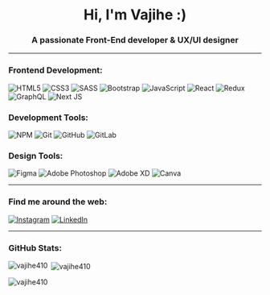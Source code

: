 <h1 align="center">Hi, I'm Vajihe :)</h1>
<h3 align="center">A passionate Front-End developer & UX/UI designer</h3>
<hr/>
<h3 align="left">Frontend Development:</h3>
<div>
  <img src="https://img.shields.io/badge/html5-%23E34F26.svg?style=for-the-badge&amp;logo=html5&amp;logoColor=white" alt="HTML5">
  <img src="https://img.shields.io/badge/css3-%231572B6.svg?style=for-the-badge&amp;logo=css3&amp;logoColor=white" alt="CSS3">
  <img src="https://img.shields.io/badge/SASS-hotpink.svg?style=for-the-badge&amp;logo=SASS&amp;logoColor=white" alt="SASS">
  <img src="https://img.shields.io/badge/bootstrap-%238511FA.svg?style=for-the-badge&amp;logo=bootstrap&amp;logoColor=white" alt="Bootstrap">
  <img src="https://img.shields.io/badge/javascript-%23323330.svg?style=for-the-badge&amp;logo=javascript&amp;logoColor=%23F7DF1E" alt="JavaScript">
  <img src="https://img.shields.io/badge/react-%2320232a.svg?style=for-the-badge&amp;logo=react&amp;logoColor=%2361DAFB" alt="React">
  <img src="https://img.shields.io/badge/redux-%23593d88.svg?style=for-the-badge&amp;logo=redux&amp;logoColor=white" alt="Redux">
  <img src="https://img.shields.io/badge/-GraphQL-E10098?style=for-the-badge&amp;logo=graphql&amp;logoColor=white" alt="GraphQL">
  <img src="https://img.shields.io/badge/Next-black?style=for-the-badge&amp;logo=next.js&amp;logoColor=white" alt="Next JS">
</div>
 <h3 align="left">Development Tools:</h3>
<div>
  <img src="https://img.shields.io/badge/NPM-%23CB3837.svg?style=for-the-badge&amp;logo=npm&amp;logoColor=white" alt="NPM">
  <img src="https://img.shields.io/badge/git-%23F05033.svg?style=for-the-badge&amp;logo=git&amp;logoColor=white" alt="Git">
  <img src="https://img.shields.io/badge/github-%23121011.svg?style=for-the-badge&amp;logo=github&amp;logoColor=white" alt="GitHub">
  <img src="https://img.shields.io/badge/gitlab-%23181717.svg?style=for-the-badge&amp;logo=gitlab&amp;logoColor=white" alt="GitLab">
</div>
<h3 align="left">Design Tools:</h3>
<div>
  <img src="https://img.shields.io/badge/figma-%23F24E1E.svg?style=for-the-badge&amp;logo=figma&amp;logoColor=white" alt="Figma">
  <img src="https://img.shields.io/badge/adobe%20photoshop-%2331A8FF.svg?style=for-the-badge&amp;logo=adobe%20photoshop&amp;logoColor=white" alt="Adobe Photoshop">
  <img src="https://img.shields.io/badge/Adobe%20XD-470137?style=for-the-badge&amp;logo=Adobe%20XD&amp;logoColor=#FF61F6" alt="Adobe XD">
  <img src="https://img.shields.io/badge/Canva-%2300C4CC.svg?style=for-the-badge&amp;logo=Canva&amp;logoColor=white" alt="Canva">
</div>
<hr/>
<h3 align="left">Find me around the web:</h3>
<p>
  <a href="https://instagram.com/-learndesign-" target="_blank"><img src="https://img.shields.io/badge/Instagram-%23E4405F.svg?logo=Instagram&amp;logoColor=white" alt="Instagram"></a>
  <a href="https://linkedin.com/in/vajihe-ahmadi" target="_blank"><img src="https://img.shields.io/badge/LinkedIn-%230077B5.svg?logo=linkedin&amp;logoColor=white" alt="LinkedIn"></a></p>
<p align="left">
<hr/>
<h3 align="left">GitHub Stats:</h3>
<p><img align="left" src="https://github-readme-stats.vercel.app/api/top-langs?username=vajihe410&show_icons=true&locale=en&layout=compact" alt="vajihe410" /></p>

<p>&nbsp;<img align="center" src="https://github-readme-stats.vercel.app/api?username=vajihe410&show_icons=true&locale=en" alt="vajihe410" /></p>

<p><img align="center" src="https://github-readme-streak-stats.herokuapp.com/?user=vajihe410&" alt="vajihe410" /></p>
